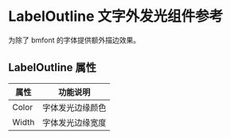 # LabelOutline 文字外发光组件参考

为除了 bmfont 的字体提供额外描边效果。

## LabelOutline 属性

| 属性 |   功能说明
| -------------- | ----------- |
| Color | 字体发光边缘颜色
| Width | 字体发光边缘宽度

